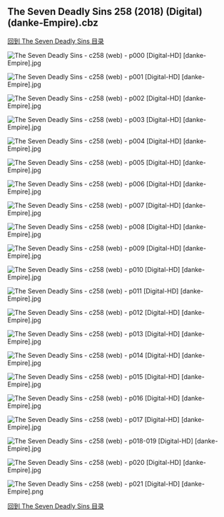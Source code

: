 ## The Seven Deadly Sins 258 (2018) (Digital) (danke-Empire).cbz


[回到 The Seven Deadly Sins 目录](https://github.com/alicewish/markdown/blob/master/series/Seven-Deadly-Sins.md)


![The Seven Deadly Sins - c258 (web) - p000 [Digital-HD] [danke-Empire].jpg](https://wx1.sinaimg.cn/large/6a9fdecagy1fpendvf6ixj21j82cwe81.jpg)

![The Seven Deadly Sins - c258 (web) - p001 [Digital-HD] [danke-Empire].jpg](https://wx1.sinaimg.cn/large/6a9fdecagy1fpendzw3gkj21kl2cw7lm.jpg)

![The Seven Deadly Sins - c258 (web) - p002 [Digital-HD] [danke-Empire].jpg](https://wx1.sinaimg.cn/large/6a9fdecagy1fpene4v0i6j21kl2cwqud.jpg)

![The Seven Deadly Sins - c258 (web) - p003 [Digital-HD] [danke-Empire].jpg](https://wx1.sinaimg.cn/large/6a9fdecagy1fpeneaszg3j21kl2cwkgv.jpg)

![The Seven Deadly Sins - c258 (web) - p004 [Digital-HD] [danke-Empire].jpg](https://wx1.sinaimg.cn/large/6a9fdecagy1fpenehwbevj21kl2cwqv5.jpg)

![The Seven Deadly Sins - c258 (web) - p005 [Digital-HD] [danke-Empire].jpg](https://wx1.sinaimg.cn/large/6a9fdecagy1fpenenf0orj21kl2cw1kx.jpg)

![The Seven Deadly Sins - c258 (web) - p006 [Digital-HD] [danke-Empire].jpg](https://wx1.sinaimg.cn/large/6a9fdecagy1fpenesen3lj21kl2cwx2i.jpg)

![The Seven Deadly Sins - c258 (web) - p007 [Digital-HD] [danke-Empire].jpg](https://wx1.sinaimg.cn/large/6a9fdecagy1fpeneyvd4fj21kl2cw7qk.jpg)

![The Seven Deadly Sins - c258 (web) - p008 [Digital-HD] [danke-Empire].jpg](https://wx1.sinaimg.cn/large/6a9fdecagy1fpenf5te1nj21kl2cwke5.jpg)

![The Seven Deadly Sins - c258 (web) - p009 [Digital-HD] [danke-Empire].jpg](https://wx1.sinaimg.cn/large/6a9fdecagy1fpenf9xb5lj21kl2cw1az.jpg)

![The Seven Deadly Sins - c258 (web) - p010 [Digital-HD] [danke-Empire].jpg](https://wx1.sinaimg.cn/large/6a9fdecagy1fpenffhozej21kl2cwx1y.jpg)

![The Seven Deadly Sins - c258 (web) - p011 [Digital-HD] [danke-Empire].jpg](https://wx1.sinaimg.cn/large/6a9fdecagy1fpenfl99wkj21kl2cwkgg.jpg)

![The Seven Deadly Sins - c258 (web) - p012 [Digital-HD] [danke-Empire].jpg](https://wx1.sinaimg.cn/large/6a9fdecagy1fpenfrm82qj21kl2cw7wh.jpg)

![The Seven Deadly Sins - c258 (web) - p013 [Digital-HD] [danke-Empire].jpg](https://wx1.sinaimg.cn/large/6a9fdecagy1fpeng0tnczj21kl2cw7wh.jpg)

![The Seven Deadly Sins - c258 (web) - p014 [Digital-HD] [danke-Empire].jpg](https://wx1.sinaimg.cn/large/6a9fdecagy1fpeng8xlxkj21kl2cw4qp.jpg)

![The Seven Deadly Sins - c258 (web) - p015 [Digital-HD] [danke-Empire].jpg](https://wx1.sinaimg.cn/large/6a9fdecagy1fpengdzpmbj21kl2cw4qp.jpg)

![The Seven Deadly Sins - c258 (web) - p016 [Digital-HD] [danke-Empire].jpg](https://wx1.sinaimg.cn/large/6a9fdecagy1fpengjnfm5j21kl2cw1kx.jpg)

![The Seven Deadly Sins - c258 (web) - p017 [Digital-HD] [danke-Empire].jpg](https://wx1.sinaimg.cn/large/6a9fdecagy1fpengpmddoj21kl2cw4qp.jpg)

![The Seven Deadly Sins - c258 (web) - p018-019 [Digital-HD] [danke-Empire].jpg](https://wx1.sinaimg.cn/large/6a9fdecagy1fpengwsws2j21kw16ohdu.jpg)

![The Seven Deadly Sins - c258 (web) - p020 [Digital-HD] [danke-Empire].jpg](https://wx1.sinaimg.cn/large/6a9fdecagy1fpenh1ou2fj21kl2cw7wh.jpg)

![The Seven Deadly Sins - c258 (web) - p021 [Digital-HD] [danke-Empire].png](https://wx1.sinaimg.cn/large/6a9fdecagy1fpenh34ashj21kl2cw0ps.jpg)

[回到 The Seven Deadly Sins 目录](https://github.com/alicewish/markdown/blob/master/series/Seven-Deadly-Sins.md)

